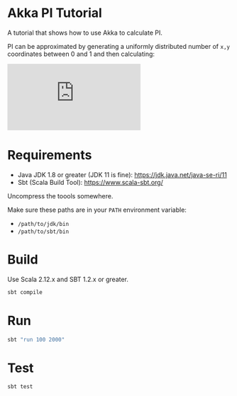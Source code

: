 # Akka PI Tutorial
A tutorial that shows how to use Akka to calculate PI.

PI can be approximated by generating a uniformly distributed number of `x,y` coordinates between 0 and 1 and then calculating:

![equation](http://latex.codecogs.com/gif.latex?%5Cpi%20%5Capprox%204%20%7B%20%7C%5C%7B(x%2Cy)%7Cx%5E2%2By%5E2%20%3C%201%20%5C%7D%7C%20%5Cover%20N%20%7D)

# Requirements

* Java JDK 1.8 or greater (JDK 11 is fine): https://jdk.java.net/java-se-ri/11
* Sbt (Scala Build Tool): https://www.scala-sbt.org/

Uncompress the toools somewhere.

Make sure these paths are in your `PATH` environment variable:
- `/path/to/jdk/bin`
- `/path/to/sbt/bin`


# Build
Use Scala 2.12.x and SBT 1.2.x or greater.

```bash
sbt compile
```

# Run

```bash
sbt "run 100 2000"
```

# Test

```bash
sbt test
```
